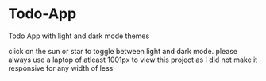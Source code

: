 # Todo-App
Todo App with light and dark mode themes

click on the sun or star to toggle between light and dark mode.
please always use a laptop of atleast 1001px to view this project as I did not make it responsive for any width of less 
